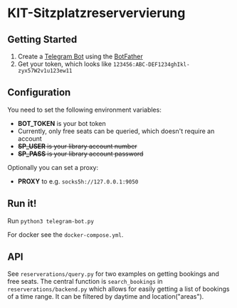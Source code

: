 # KIT-Sitzplatzreservervierung

## Getting Started

1. Create a [Telegram Bot](https://core.telegram.org/bots) using the [BotFather](https://t.me/botfather)
2. Get your token, which looks like `123456:ABC-DEF1234ghIkl-zyx57W2v1u123ew11`

## Configuration
You need to set the following environment variables:
- **BOT_TOKEN** is your bot token
- Currently, only free seats can be queried, which doesn't require an account
- ~~**SP_USER** is your library account number~~
- ~~**SP_PASS** is your library account password~~

Optionally you can set a proxy:
- **PROXY** to e.g. `socks5h://127.0.0.1:9050`

## Run it!
Run `python3 telegram-bot.py`

For docker see the `docker-compose.yml`.

## API
See `reserverations/query.py` for two examples on getting bookings and free seats.
The central function is `search_bookings` in `reserverations/backend.py` which allows for easily getting a list of bookings of a time range. It can be filtered by daytime and location("areas").
